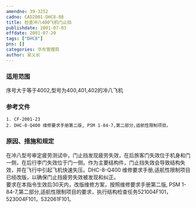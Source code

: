 ```yaml
---
amendno: 39-3252  
cadno: CAD2001-DHC8-08  
title: 检查冲八400飞机门止挡  
publishdate: 2001-07-03  
effdate: 2001-07-20  
tags: ["DHC8"]  
pns: []  
categories: 华东管理局  
author: 吴义长  
---
```

  
### 适用范围  
序号大于等于4002,型号为400,401,402的冲八飞机  
  
<!--more-->  
### 参考文件  
    1. CF-2001-23  
    2. DHC-8-Q400 维修要求手册第二版, PSM 1-84-7,第二部分,适航性限制项目。  
  
### 原因、措施和规定  
在冲八型号审定疲劳测试中，门止挡发现疲劳失效，在后旅客门失效位于机身和门一侧，在后行李门失效位于门一侧。作为主要结构件，门止挡失效会导致结构失效，并在飞行中引起飞机快速失压。DHC-8-Q400 维修要求手册,适航性限制项目已经改版，以确保门止挡疲劳失效被发现和纠正。  
    要求在本指令生效后30天内，改版维修方案，按照维修要求手册第二版, PSM 1-84-7,第二部分,适航性限制项目的要求，执行结构检查任务521004F101，523004F101，532061F101。  
